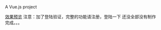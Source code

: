  A Vue.js project<br>
 
<a href="https://rookiegz.github.io/vueShopApp/" target="_blank">效果预览</a>
注意：加了登陆验证，完整的功能请注册，登陆一下
还没全部没有制作完成。。。